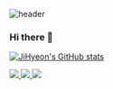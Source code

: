 ![header](https://capsule-render.vercel.app/api?type=egg&text=Hi~&animation=twinkling)

### Hi there 👋
<!--
**kimjihyeon-angela/kimjihyeon-angela** is a ✨ _special_ ✨ repository because its `README.md` (this file) appears on your GitHub profile.

Here are some ideas to get you started:

- 🔭 I’m currently working on ...
- 🌱 I’m currently learning ...
- 👯 I’m looking to collaborate on ...
- 🤔 I’m looking for help with ...
- 💬 Ask me about ...
- 📫 How to reach me: ...
- 😄 Pronouns: ...
- ⚡ Fun fact: ...
-->

[![JiHyeon's GitHub stats](https://github-readme-stats.vercel.app/api?username=kimjihyeon-angela)](https://github.com/kimjihyeon-angela/github-readme-stats)
<!--python-->
<a href="https://github.com/kimjihyeon-angela/pknu-StudyPython-2023" target="_blank">
  <img src="https://img.shields.io/badge/python-3776AB?style=for-the-badge&logo=Python&logoColor=white">
</a>
<!--MySQL-->
<a href="https://github.com/kimjihyeon-angela/pknu-iot-database-2023" target="_blank">
  <img src="https://img.shields.io/badge/MySQL-4479A1?style=for-the-badge&logo=MySQL&logoColor=white">
</a>
<!--C Sharp-->
<a href="https://github.com/kimjihyeon-angela/pknu-basic-CSharp-2023" target="_blank">
  <img src="https://img.shields.io/badge/csharp-239120?style=for-the-badge&logo=C Sharp&logoColor=white">
</a>

